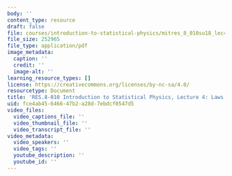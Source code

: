 ```yaml
---
body: ''
content_type: resource
draft: false
file: courses/introduction-to-statistical-physics/mitres_8_010su18_lec4.pdf
file_size: 252965
file_type: application/pdf
image_metadata:
  caption: ''
  credit: ''
  image-alt: ''
learning_resource_types: []
license: https://creativecommons.org/licenses/by-nc-sa/4.0/
resourcetype: Document
title: 'RES.8-010 Introduction to Statistical Physics, Lecture 4: Laws of Thermodynamics'
uid: fce4ab45-6466-47b2-a28d-7ebdcf0547d5
video_files:
  video_captions_file: ''
  video_thumbnail_file: ''
  video_transcript_file: ''
video_metadata:
  video_speakers: ''
  video_tags: ''
  youtube_description: ''
  youtube_id: ''
---
```

